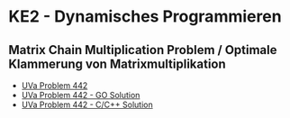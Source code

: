 # KE2 - Dynamisches Programmieren

## Matrix Chain Multiplication Problem / Optimale Klammerung von Matrixmultiplikation

* [UVa Problem 442](https://onlinejudge.org/external/4/442.pdf)
* [UVa Problem 442 - GO Solution](https://shareablecode.com/snippets/golang-solution-for-uva-online-judge-442-matrix-chain-multiplication-Fs3H-VYqu)
* [UVa Problem 442 - C/C++ Solution](https://codinghousebd.com/blog/uva-solution-442-matrix-chain-multiplication-solution-in-c-c/)

